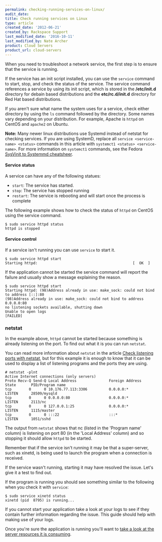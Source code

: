 ```yaml
---
permalink: checking-running-services-on-linux/
audit_date:
title: Check running services on Linux
type: article
created_date: '2012-06-21'
created_by: Rackspace Support
last_modified_date: '2016-10-11'
last_modified_by: Nate Archer
product: Cloud Servers
product_url: cloud-servers
---
```


When you need to troubleshoot a network service, the first step is to ensure that the
service is running.

If the service has an init script installed, you can use the `service` command to start, stop,
and check the status of the service. The service command references a service by using
its init script, which is stored in the **/etc/init.d** directory for debain based distributions and the
**etc/rc.d/init.d** directory for Red Hat based distributions. 

If you aren't sure what name the system uses for a service, check either directory by
using the `ls` command followed by the directory. Some names vary depending on your
distribution. For example, Apache is `httpd` on CentOS and `apache2` on Ubuntu.

**Note:** Many newer linux distributions use Systemd instead of netstat for checking services. If you are using SystemD, replace all `service <service-name> <status>` commands in this article with `systemct1 <status> <service-name>`. For more information on `systemct1` commands, see the Fedora [SysVinit to Systemmd cheatsheer](https://fedoraproject.org/wiki/SysVinit_to_Systemd_Cheatsheet).

#### Service status

A service can have any of the following statues:

- `start`: The service has started.
- `stop`: The service has stopped running
- `restart`: The service is rebooting and will start once the process is complete

The following example shows how to check the status of `httpd` on CentOS
using the service command.

    $ sudo service httpd status
    httpd is stopped

#### Service control

If a service isn't running you can use `service` to start it.

    $ sudo service httpd start
    Starting httpd:                                            [  OK  ]

If the application cannot be started the service command will report the
failure and usually show a message explaining the reason.

    $ sudo service httpd start
    Starting httpd: (98)Address already in use: make_sock: could not bind to address [::]:80
    (98)Address already in use: make_sock: could not bind to address 0.0.0.0:80
    no listening sockets available, shutting down
    Unable to open logs
    [FAILED]

### netstat

In the example above, `httpd` cannot be started because something is
already listening on the port. To find out what it is you can run
`netstat`.

You can read more information about `netstat` in the article [Check listening ports with netstat](/how-to/checking-listening-ports-with-netstat),
but for this example it is enough to know that it can be used to display
a list of listening programs and the ports they are using.

    # netstat -plnt
    Active Internet connections (only servers)
    Proto Recv-Q Send-Q Local Address               Foreign Address             State       PID/Program name
    tcp        0      0 10.176.77.113:3306          0.0.0.0:*                   LISTEN      28509/mysqld
    tcp        0      0 0.0.0.0:80                  0.0.0.0:*                   LISTEN      2113/nc
    tcp        0      0 127.0.0.1:25                0.0.0.0:*                   LISTEN      1115/master
    tcp        0      0 :::22                       :::*                        LISTEN      1051/sshd

The output from `netstat` shows that nc (listed in the 'Program name'
column) is listening on port 80 (in the 'Local Address' column) and so
stopping it should allow `httpd` to be started.

Remember that if the service isn't running it may be that a
super-server, such as xinetd, is being used to launch the program when a
connection is received.

If the service wasn't running, starting it may have resolved the issue.
Let's give it a test to find out.

If the program is running you should see something similar to the
following when you check it with `service`:

    $ sudo service xinetd status
    xinetd (pid  8795) is running...

If you cannot start your application take a look at your logs to see if
they contain further information regarding the issue. This guide should
help with making use of your logs.

Once you're sure the application is running you'll want to [take a look at the server resources it is consuming](/how-to/checking-system-load-on-linux).
